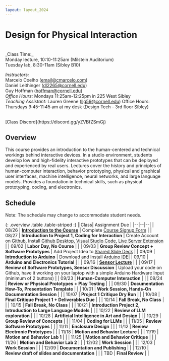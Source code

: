 ```yaml
---
layout: layout_2024
---
```


# Design for Physical Interaction

<br>
_Class Time:_<br>
Monday lecture, 10:10-11:25am (Milstein Auditorium)<br>
Tuesday lab, 8:30-11am (Sibley B10)
<br>

_Instructors:_<br>
Marcelo Coelho (email@cmarcelo.com) <br>
Daniel Leithinger (dl2265@cornell.edu) <br>
Guy Hoffman (hoffman@cornell.edu) <br>
_Office Hours:_ Mondays 11:25am-12:25pm in 225 West Sibley
<br>
_Teaching Assistant:_
Lauren Greene (llg59@cornell.edu) 
Office Hours: Thursdays 9:45-11:45 am at my desk (Design Tech - 3rd floor Sibley)

<br>
[Class Discord](https://discord.gg/yZVBfZSmGj) <br>

## Overview

This course provides an introduction to the human-centered and technical workings behind interactive devices. In a studio environment, students develop low and high-fidelity interactive prototypes that can be deployed and experienced by real users. Lectures cover the history and principles of human-computer interaction, behavior prototyping, physical and graphical user interfaces, machine intelligence, neural networks, and large language models. Provides a foundation in technical skills, such as physical prototyping, coding, and electronics.

## Schedule

Note: The schedule may change to accommodate student needs.

{: .overview .table .table-striped :}
||Class| Assignment Due |
|--|--|--|
| 08/26 | **[Introduction to the Course](https://docs.google.com/presentation/d/1ZTG53sUKXACfSIj7Zp71ydn2wSpk5urqkSMYfDW2lRY/pub?start=false&loop=false&delayms=60000)** | Complete [Course Signup Form](https://forms.gle/VwFWdcDoEJ7FAkKF8) |
| 08/27 | **Introduction to Project 1, Coding for Interaction** | Create Account on [Github](https://www.github.com), Install [Github Desktop](https://desktop.github.com/download/), [Visual Studio Code](https://code.visualstudio.com/), [Live Server Extension](https://marketplace.visualstudio.com/items?itemName=ritwickdey.LiveServer) |
| 09/02 | **Labor Day, No Course** | |
| 09/03 | **Group Review Concept + Software Prototypes** | Add Project Idea to [Shared Slide Deck](https://docs.google.com/presentation/d/1nPA-pEm2d8oMHKwnvGtVtrBMm9XHkcXSTPuNbsq3EDE/edit?usp=sharing) |
| 09/09 | **[Introduction to Arduino](https://docs.google.com/presentation/d/1-upq__piHs2nBALpfcCTWOotfzjlqjRjmOKbiOG6b6w/edit?usp=sharing)** | Download and Install [Arduino IDE](https://www.arduino.cc)|
| 09/10 | **Arduino and Electronics Tutorial** |  |
| 09/16 | **[Sensor Lecture](https://docs.google.com/presentation/d/1-upq__piHs2nBALpfcCTWOotfzjlqjRjmOKbiOG6b6w/edit?usp=sharing)** | |
| 09/17 | **Review of Software Prototypes, Sensor Discussion** | Upload your code on Github, have it working on your laptop with a simple Arduino Hardware Input (minimum of 2 buttons) |
| 09/23 | **Human-Computer Interaction** | |
| 09/24 | **Review or Physical Prototypes + Play Testing** | |
| 09/30 | **Documentation How-To, Presentation Template** | |
| 10/01 | **Work Session, Hands-On Documentation Session** | |
| 10/07 | **Project 1 Critique Dry Run** | |
| 10/08 | **Final Critique Project 1 + Deliverables Due** | |
| 10/14 | **Fall Break, No Class** | |
| 10/15 | **Fall Break, No Class** | |
| 10/21 | **Introduction Project 2, Introduction to Large Language Models** | |
| 10/22 | **Review of LLM exploration** | |
| 10/28 | **Artificial Intelligence in Art and Design** | |
| 10/29 | **Group Review of Concepts** | |
| 11/04 | **Coding for LLMs** | |
| 11/05 | **Review Software Prototypes** | |
| 11/11 | **Enclosure Design** | |
| 11/12 | **Review Electronic Prototypes** | |
| 11/18 | **Motion and Behavior Lecture** | |
| 11/19 | **Motion and Behavior Lab 1** | |
| 11/25 | **Motion and Behavior Critique** | |
| 11/26 | **Motion and Behavior Lab 2** | |
| 12/02 | **Work Session** | |
| 12/03 | **Work Session** | |
| 12/09 | **Documentation and Publishing** | |
| 12/10 | **Review draft of slides and documentation** | |
| TBD | **Final Review** | |
